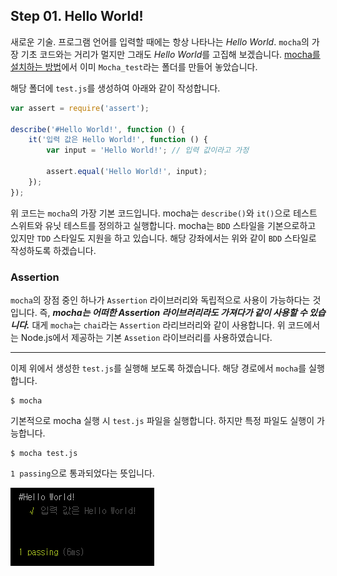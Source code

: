 ## Step 01. Hello World!

새로운 기술. 프로그램 언어를 입력할 때에는 항상 나타나는 _Hello World_.
`mocha`의 가장 기초 코드와는 거리가 멀지만 그래도 *Hello World*를 고집해 보겠습니다.
[mocha를 설치하는 방법](https://github.com/kdydesign/Mocha-Tutorial)에서 이미 `Mocha_test`라는 폴더를 만들어 놓았습니다.

해당 폴더에 `test.js`를 생성하여 아래와 같이 작성합니다.

```javascript
var assert = require('assert');

describe('#Hello World!', function () {
    it('입력 값은 Hello World!', function () {
        var input = 'Hello World!'; // 입력 값이라고 가정

        assert.equal('Hello World!', input);
    });
});
```

위 코드는 `mocha`의 가장 기본 코드입니다.
mocha는 `describe()`와 `it()`으로 테스트 스위트와 유닛 테스트를 정의하고 실행합니다.
mocha는 `BDD` 스타일을 기본으로하고 있지만 `TDD` 스타일도 지원을 하고 있습니다.
해당 강좌에서는 위와 같이 `BDD` 스타일로 작성하도록 하겠습니다.

### Assertion
`mocha`의 장점 중인 하나가 `Assertion` 라이브러리와 독립적으로 사용이 가능하다는 것입니다. 즉, **_mocha는 어떠한 Assertion 라이브러리라도 가져다가 같이 사용할 수 있습니다._**
대게 `mocha`는 `chai`라는 `Assertion` 라리브러리와 같이 사용합니다. 위 코드에서는 Node.js에서 제공하는 기본 `Assetion` 라이브러리를 사용하였습니다.


- - - 


이제 위에서 생성한 `test.js`를 실행해 보도록 하겠습니다. 해당 경로에서 `mocha`를 실행합니다.
```
$ mocha
```
기본적으로 mocha 실행 시 `test.js` 파일을 실행합니다. 하지만 특정 파일도 실행이 가능합니다.
```
$ mocha test.js
```

`1 passing`으로 통과되었다는 뜻입니다.

![실행 결과01](./result_thumbnail_01.png)
